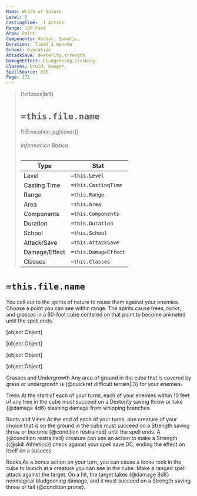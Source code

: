 ```yaml
---
Name: Wrath of Nature
Level: 5
CastingTime:  1 Action 
Range: 120 Feet
Area: Point
Components: Verbal, Somatic, 
Duration:  Timed 1 minute
School: Evocation
AttackSave: dexterity,strength
DamageEffect: bludgeoning,slashing
Classes: Druid, Ranger, 
SpellSource: XGE
Page: 171
---
```


>[!infobox|left]
># `=this.file.name`
>![[Evocation.jpg|cover]]
> ###### Información Basica
> Type |  Stat |
> ---|---|
> Level | `=this.Level` |
> Casting Time | `=this.CastingTime` |
> Range | `=this.Range` |
> Area | `=this.Area` |
> Components | `=this.Components` |
> Duration | `=this.Duration` |
> School | `=this.School` |
> Attack/Save | `=this.AttackSave` |
> Damage/Effect | `=this.DamageEffect` |
> Classes | `=this.Classes` |

# `=this.file.name`
You call out to the spirits of nature to rouse them against your enemies. Choose a point you can see within range. The spirits cause trees, rocks, and grasses in a 60-foot cube centered on that point to become animated until the spell ends.

[object Object]

[object Object]

[object Object]

[object Object]



 

Grasses and Undergrowth
Any area of ground in the cube that is covered by grass or undergrowth is {@quickref difficult terrain||3} for your enemies. 

Trees
At the start of each of your turns, each of your enemies within 10 feet of any tree in the cube must succeed on a Dexterity saving throw or take {@damage 4d6} slashing damage from whipping branches. 

Roots and Vines
At the end of each of your turns, one creature of your choice that is on the ground in the cube must succeed on a Strength saving throw or become {@condition restrained} until the spell ends. A {@condition restrained} creature can use an action to make a Strength ({@skill Athletics}) check against your spell save DC, ending the effect on itself on a success. 

Rocks
As a bonus action on your turn, you can cause a loose rock in the cube to launch at a creature you can see in the cube. Make a ranged spell attack against the target. On a hit, the target takes {@damage 3d8} nonmagical bludgeoning damage, and it must succeed on a Strength saving throw or fall {@condition prone}. 


